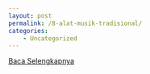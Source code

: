 ```yaml
---
layout: post
permalink: /8-alat-musik-tradisional/
categories:
    - Uncategorized
---
```


[Baca Selengkapnya](/07)
